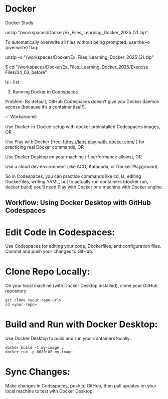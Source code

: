 # Docker
Docker Study



unzip "/workspaces/Docker/Ex_Files_Learning_Docker_2025 (2).zip"


To automatically overwrite all files without being prompted, use the -o (overwrite) flag:

unzip -o "/workspaces/Docker/Ex_Files_Learning_Docker_2025 (2).zip"


$ cd "/workspaces/Docker/Ex_Files_Learning_Docker_2025/Exercise Files/04_03_before"

ls - list





3. Running Docker in Codespaces

Problem: By default, GitHub Codespaces doesn’t give you Docker daemon access (because it’s a container itself).

✅ Workaround:

Use Docker-in-Docker setup with docker preinstalled Codespaces images, OR

Use Play with Docker (free: https://labs.play-with-docker.com/
) for practicing real Docker commands, OR

Use Docker Desktop on your machine (if performance allows), OR

Use a cloud dev environment (like ACG, Katacoda, or Docker Playground).

So in Codespaces, you can practice commands like cd, ls, editing Dockerfiles, writing YAML, but to actually run containers (docker run, docker build) you’ll need Play with Docker or a machine with Docker engine.

## Workflow: Using Docker Desktop with GitHub Codespaces

# Edit Code in Codespaces:

Use Codespaces for editing your code, Dockerfiles, and configuration files.
Commit and push your changes to GitHub.


# Clone Repo Locally:

On your local machine (with Docker Desktop installed), clone your GitHub repository:

```
git clone <your-repo-url>
cd <your-repo>
```
# Build and Run with Docker Desktop:

Use Docker Desktop to build and run your containers locally:
```
docker build -t my-image .
docker run -p 8080:80 my-image
```
# Sync Changes:

Make changes in Codespaces, push to GitHub, then pull updates on your local machine to test with Docker Desktop.


